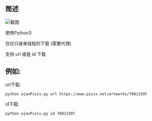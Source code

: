 ## 简述

![截图](https://cdn.jsdelivr.net/gh/KLXLjun/blogcdn@1.0.1/img/images/2020/02/20200218152152.png)

使用Python3 

仅仅只是单线程的下载 (需要代理)

支持 url 或是 id 下载

## 例如:
url下载:
```
python ajaxPixiv.py url https://www.pixiv.net/artworks/76811597
```

id下载:
```
python ajaxPixiv.py id 76811597
```
